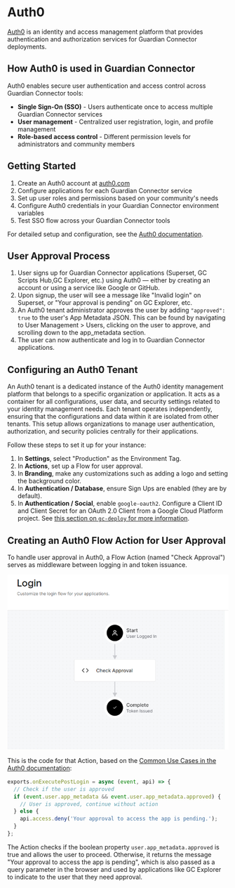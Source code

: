 # Auth0

[Auth0](https://auth0.com/) is an identity and access management platform that provides authentication and authorization services for Guardian Connector deployments.

## How Auth0 is used in Guardian Connector

Auth0 enables secure user authentication and access control across Guardian Connector tools:

- **Single Sign-On (SSO)** - Users authenticate once to access multiple Guardian Connector services
- **User management** - Centralized user registration, login, and profile management
- **Role-based access control** - Different permission levels for administrators and community members

## Getting Started

1. Create an Auth0 account at [auth0.com](https://auth0.com/)
2. Configure applications for each Guardian Connector service
3. Set up user roles and permissions based on your community's needs
4. Configure Auth0 credentials in your Guardian Connector environment variables
5. Test SSO flow across your Guardian Connector tools

For detailed setup and configuration, see the [Auth0 documentation](https://auth0.com/docs/).

## User Approval Process

1. User signs up for Guardian Connector applications (Superset, GC Scripts Hub,GC Explorer, etc.) using Auth0 — either by creating an account or using a service like Google or GitHub.
2. Upon signup, the user will see a message like "Invalid login" on Superset, or "Your approval is pending" on GC Explorer, etc.
3. An Auth0 tenant administrator approves the user by adding `"approved": true` to the user's App Metadata JSON. This can be found by navigating to User Management > Users, clicking on the user to approve, and scrolling down to the app_metadata section.
4. The user can now authenticate and log in to Guardian Connector applications.

## Configuring an Auth0 Tenant

An Auth0 tenant is a dedicated instance of the Auth0 identity management platform that belongs to a specific organization or application. It acts as a container for all configurations, user data, and security settings related to your identity management needs. Each tenant operates independently, ensuring that the configurations and data within it are isolated from other tenants. This setup allows organizations to manage user authentication, authorization, and security policies centrally for their applications.

Follow these steps to set it up for your instance:

1. In **Settings**, select "Production" as the Environment Tag.
2. In **Actions**, set up a Flow for user approval.
3. In **Branding**, make any customizations such as adding a logo and setting the background color.
4. In **Authentication / Database**, ensure Sign Ups are enabled (they are by default).
5. In **Authentication / Social**, enable `google-oauth2`. Configure a Client ID and Client Secret for an OAuth 2.0 Client from a Google Cloud Platform project. See [this section on `gc-deploy` for more information](https://github.com/ConservationMetrics/gc-deploy/tree/main/auth0#gcp-oauth-client-configuration).

## Creating an Auth0 Flow Action for User Approval

To handle user approval in Auth0, a Flow Action (named "Check Approval") serves as middleware between logging in and token issuance.

![Login flow](./images/login-flow.png)

This is the code for that Action, based on the [Common Use Cases in the Auth0 documentation](https://auth0.com/docs/customize/actions/flows-and-triggers/login-flow#common-use-cases):

```javascript
exports.onExecutePostLogin = async (event, api) => {
  // Check if the user is approved
  if (event.user.app_metadata && event.user.app_metadata.approved) {
    // User is approved, continue without action
  } else {
    api.access.deny('Your approval to access the app is pending.');
  }
};
```

The Action checks if the boolean property `user.app_metadata.approved` is true and allows the user to proceed. Otherwise, it returns the message "Your approval to access the app is pending", which is also passed as a query parameter in the browser and used by applications like GC Explorer to indicate to the user that they need approval.